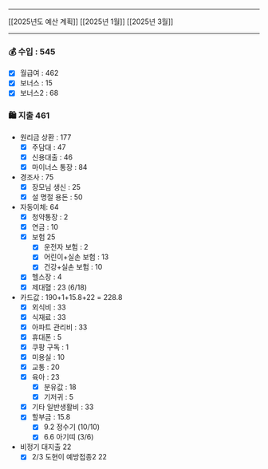 ***
[[2025년도 예산 계획]]
[[2025년 1월]]
[[2025년 3월]]
***

### 💰 수입 : 545
- [x] 월급여 : 462
- [x] 보너스 : 15
- [x] 보너스2 : 68

### 🛍 지출 461
-  원리금 상환 : 177
	- [x] 주담대 : 47
	- [x] 신용대출 : 46
	- [x] 마이너스 통장 : 84
- 경조사 : 75
	- [x] 장모님 생신 : 25
	- [x] 설 명절 용돈 : 50
- 자동이체: 64
	- [x] 청약통장 : 2
	- [x] 연금 : 10
	- [x] 보험 25
		- [x] 운전자 보험 : 2
		- [x] 어린이+실손 보험 : 13
		- [x] 건강+실손 보험 : 10
	- [x] 헬스장 : 4
	- [x] 제대혈 : 23 (6/18)
- 카드값 : 190+1+15.8+22 = 228.8
	- [x] 외식비 : 33
	- [x] 식재료 : 33
	- [x] 아파트 관리비 : 33
	- [x] 휴대폰 : 5
	- [x] 쿠팡 구독 : 1
	- [x] 미용실 : 10
	- [x] 교통 : 20
	- [x] 육아 : 23
		- [x] 분유값 : 18
		- [x] 기저귀 : 5
	- [x] 기타 일반생활비 : 33
	- [x] 할부금 : 15.8
		- [x] 9.2 정수기 (10/10)
		- [x] 6.6 아기띠 (3/6)
- 비정기 대지출 22
	- [x] 2/3 도현이 예방접종2 22
